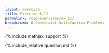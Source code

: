 ```yaml
---
layout: exercise
title: Exercise 6.11
permalink: /csp-exercises/ex_11/
breadcrumb: 6-Constraint-Satisfaction-Problems
---
```


{% include mathjax_support %}

<div><i class="arrow-up loader" data-chapter="csp-exercises" data-exercise="ex_11" data-rating="0"></i></div>
{% include_relative question.md %}
